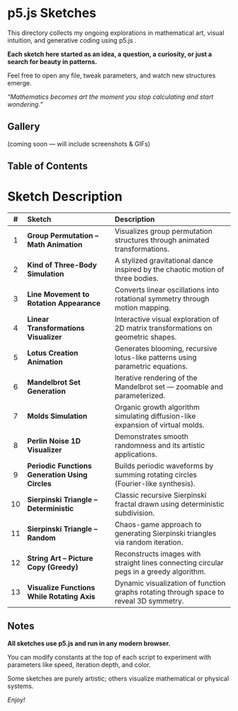 # p5.js Sketches

This directory collects my ongoing explorations in mathematical art, visual intuition, and generative coding using p5.js
.

**Each sketch here started as an idea, a question, a curiosity, or just a search for beauty in patterns.**

Feel free to open any file, tweak parameters, and watch new structures emerge.

*“Mathematics becomes art the moment you stop calculating and start wondering.”*

## Gallery

(coming soon — will include screenshots & GIFs)

##  Table of Contents
#	Sketch	Description
|  #  | Sketch                                          | Description                                                                             |
| :-: | :---------------------------------------------- | :-------------------------------------------------------------------------------------- |
|  1  | **Group Permutation – Math Animation**          | Visualizes group permutation structures through animated transformations.               |
|  2  | **Kind of Three-Body Simulation**               | A stylized gravitational dance inspired by the chaotic motion of three bodies.          |
|  3  | **Line Movement to Rotation Appearance**        | Converts linear oscillations into rotational symmetry through motion mapping.           |
|  4  | **Linear Transformations Visualizer**           | Interactive visual exploration of 2D matrix transformations on geometric shapes.        |
|  5  | **Lotus Creation Animation**                    | Generates blooming, recursive lotus-like patterns using parametric equations.           |
|  6  | **Mandelbrot Set Generation**                   | Iterative rendering of the Mandelbrot set — zoomable and parameterized.                 |
|  7  | **Molds Simulation**                            | Organic growth algorithm simulating diffusion-like expansion of virtual molds.          |
|  8  | **Perlin Noise 1D Visualizer**                  | Demonstrates smooth randomness and its artistic applications.                           |
|  9  | **Periodic Functions Generation Using Circles** | Builds periodic waveforms by summing rotating circles (Fourier-like synthesis).         |
|  10 | **Sierpinski Triangle – Deterministic**         | Classic recursive Sierpinski fractal drawn using deterministic subdivision.             |
|  11 | **Sierpinski Triangle – Random**                | Chaos-game approach to generating Sierpinski triangles via random iteration.            |
|  12 | **String Art – Picture Copy (Greedy)**          | Reconstructs images with straight lines connecting circular pegs in a greedy algorithm. |
|  13 | **Visualize Functions While Rotating Axis**     | Dynamic visualization of function graphs rotating through space to reveal 3D symmetry.  |

##  Notes

**All sketches use p5.js and run in any modern browser.**

You can modify constants at the top of each script to experiment with parameters like speed, iteration depth, and color.

Some sketches are purely artistic; others visualize mathematical or physical systems.

*Enjoy!*